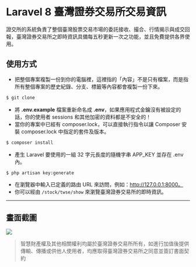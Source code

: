 # Laravel 8 臺灣證券交易所交易資訊

證交所的系統負責了整個臺灣股票交易市場的委託接收、撮合、行情揭示與成交回報，臺灣證券交易所之即時資訊具備每五秒更新一次之功能，並且免費提供各界使用。

## 使用方式
- 把整個專案複製一份到你的電腦裡，這裡指的「內容」不是只有檔案，而是指所有整個專案的歷史紀錄、分支、標籤等內容都會複製一份下來。
```sh
$ git clone
```
- 將 __.env.example__ 檔案重新命名成 __.env__，如果應用程式金鑰沒有被設定的話，你的使用者 sessions 和其他加密的資料都是不安全的！
- 當你的專案中已經有 composer.lock，可以直接執行指令以讓 Composer 安裝 composer.lock 中指定的套件及版本。
```sh
$ composer install
```
- 產生 Laravel 要使用的一組 32 字元長度的隨機字串 APP_KEY 並存在 .env 內。
```sh
$ php artisan key:generate
```
- 在瀏覽器中輸入已定義的路由 URL 來訪問，例如：http://127.0.0.1:8000。
- 你可以經由 `/stock/twse/show` 來瀏覽臺灣證券交易所的即時資訊。

----

## 畫面截圖
![](https://i.imgur.com/Dc12hJp.png)
> 智慧財產權及其他相關權利均屬於臺灣證券交易所所有，如進行加值後提供傳輸、傳播或供他人使用者，均應取得臺灣證券交易所之同意並簽訂書面契約
